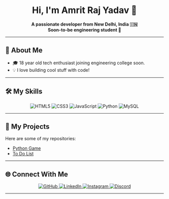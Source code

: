 
<h1 align="center">Hi, I'm Amrit Raj Yadav 👋</h1>
<p align="center">
  <b>A passionate developer from New Delhi, India 🇮🇳<br>
  Soon-to-be engineering student 🚀</b>
</p>

---

## 🚀 About Me

- 🎓 18 year old tech enthusiast joining engineering college soon.
- 💡 I love building cool stuff with code!

---

## 🛠️ My Skills

<p align="center">
  <img src="https://img.shields.io/badge/html5-%23E34F26.svg?style=for-the-badge&logo=html5&logoColor=white" alt="HTML5"/>
  <img src="https://img.shields.io/badge/css3-%231572B6.svg?style=for-the-badge&logo=css3&logoColor=white" alt="CSS3"/>
  <img src="https://img.shields.io/badge/javascript-%23F7DF1E.svg?style=for-the-badge&logo=javascript&logoColor=black" alt="JavaScript"/>
  <img src="https://img.shields.io/badge/python-%233776AB.svg?style=for-the-badge&logo=python&logoColor=white" alt="Python"/>
  <img src="https://img.shields.io/badge/mysql-%2300f.svg?style=for-the-badge&logo=mysql&logoColor=white" alt="MySQL"/>
</p>

---

## 📂 My Projects

Here are some of my repositories:

- [Python Game](https://github.com/amrit-11022007/Game-The-Forgotten-Crypt)
- [To Do List](https://github.com/amrit-11022007/To-Do-List)

---

## 🌐 Connect With Me

<p align="center">
  <a href="https://github.com/amrit-11022007">
    <img src="https://img.shields.io/badge/GitHub-181717?style=for-the-badge&logo=github&logoColor=white" alt="GitHub"/>
  </a>
  <a href="https://www.linkedin.com/in/amrit-raj-yadav-b07293378?utm_source=share&utm_campaign=share_via&utm_content=profile&utm_medium=android_app">
    <img src="https://img.shields.io/badge/LinkedIn-0077B5?style=for-the-badge&logo=linkedin&logoColor=white" alt="LinkedIn"/>
  </a>
  <a href="https://www.instagram.com/a__r__yadav_11">
    <img src="https://img.shields.io/badge/Instagram-E4405F?style=for-the-badge&logo=instagram&logoColor=white" alt="Instagram"/>
  </a>
  <a href="https://discord.com/users/1269743734505865353">
    <img src="https://img.shields.io/badge/Discord-5865F2?style=for-the-badge&logo=discord&logoColor=white" alt="Discord"/>
  </a>
</p>

---

